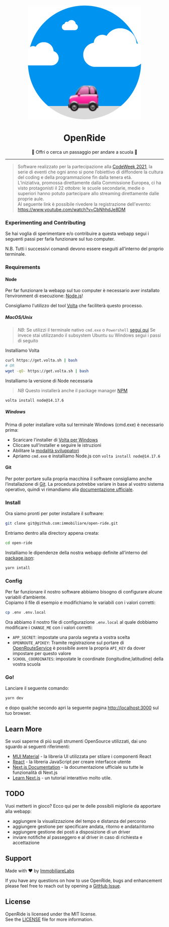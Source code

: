 <p align="center">
    <img src="public/images/landing-image.svg" alt="OpenRide" />
</p>

<h1 align="center">OpenRide</h1>
<p align="center">🎒 Offri o cerca un passaggio per andare a scuola 🏫</p>

<hr />

> Software realizzato per la partecipazione alla [CodeWeek 2021](http://www.codeweek.it/open-ride/), 
la serie di eventi che ogni anno si pone l’obiettivo di diffondere la cultura del coding e della 
programmazione fin dalla tenera età.  
> L’iniziativa, promossa direttamente dalla Commissione Europea, ci ha visto protagonisti il 22 ottobre: 
le scuole secondarie, medie o superiori hanno potuto partecipare allo streaming direttamente dalle 
proprie aule.  
> Al seguente link è possibile rivedere la registrazione dell'evento:
https://www.youtube.com/watch?v=CbNhhdJe8DM

### Experimenting and Contributing

Se hai voglia di sperimentare e/o contribuire a questa webapp segui i seguenti passi per farla 
funzionare sul tuo computer.

N.B. Tutti i successivi comandi devono essere eseguiti all’interno del proprio terminale.

### Requirements

#### Node

Per far funzionare la webapp sul tuo computer è necessario aver installato l’environment di esecuzione: [Node.js](https://nodejs.org/it/)!

Consigliamo l'utilizzo del tool [Volta](https://volta.sh/) che faciliterà questo processo.

##### MacOS/Unix

> *NB*: Se utilizzi il terminale nativo `cmd.exe` o `Powershell` [segui qui](#windows)
> Se invece stai utilizzando il subsystem Ubuntu su Windows segui i passi di seguito

Installiamo Volta

```bash
curl https://get.volta.sh | bash
# OR
wget -qO- https://get.volta.sh | bash
```

Installiamo la versione di Node necessaria

> *NB* Questo installerà anche il package manager [NPM](https://www.npmjs.com/)

```bash
volta install node@14.17.6
```

##### Windows

Prima di poter installare volta sul terminale Windows (cmd.exe) è necessario prima:

- Scaricare l'installer di [Volta per Windows](https://github.com/volta-cli/volta/releases/download/v1.0.5/volta-1.0.5-windows-x86_64.msi)
- Cliccare sull'installer e seguire le istruzioni
- Abilitare la [modalità sviluppatori](https://docs.microsoft.com/it-it/windows/apps/get-started/enable-your-device-for-development#accessing-settings-for-developers)
- Apriamo `cmd.exe` e installiamo Node.js con `volta install node@14.17.6`

#### Git
Per poter portare sulla propria macchina il software consigliamo anche l’installazione di [Git](https://git-scm.com/). 
La procedura potrebbe variare in base al vostro sistema operativo, quindi vi rimandiamo alla 
[documentazione ufficiale](https://github.com/git-guides/install-git#:~:text=To%20install%20Git%2C%20run%20the,installation%20by%20typing%3A%20git%20version%20.).

### Install

Ora siamo pronti per poter installare il software:
```bash
git clone git@github.com:immobiliare/open-ride.git
```

Entriamo dentro alla directory appena creata:
```bash
cd open-ride
```

Installiamo le dipendenze della nostra webapp definite all’interno del [package.json](./package.json):
```bash
yarn intall
```

### Config

Per far funzionare il nostro software abbiamo bisogno di configurare alcune variabili d’ambiente.  
Copiamo il file di esempio e modifichiamo le variabili con i valori corretti:
```bash
cp .env .env.local
```
Ora abbiamo il nostro file di configurazione `.env.local` al quale dobbiamo modificare i `CHANGE_ME` con i valori corretti:
* `APP_SECRET`: impostate una parola segreta a vostra scelta
* `OPENROUTE_APIKEY`: Tramite registrazione sul portare di [OpenRouteService](https://openrouteservice.org) è possibile avere la propria `API_KEY` da dover impostare per questo valore
* `SCHOOL_COORDINATES`: impostate le coordinate (longitudine,latitudine) della vostra scuola

### Go!
Lanciare il seguente comando:
```bash
yarn dev
```
e dopo qualche secondo apri la seguente pagina [http://localhost:3000](http://localhost:3000) 
sul tuo browser. 

## Learn More

Se vuoi saperne di piú sugli strumenti OpenSource utilizzati, dai uno sguardo ai seguenti riferimenti:
* [MUI Material](https://mui.com/) - la libreria UI utilizzata per stilare i componenti React
* [React](https://it.reactjs.org/) - la libreria JavaScript per creare interfacce utente
* [Next.js Documentation](https://nextjs.org/docs) - la documentazione ufficiale su tutte le funzionalità di Next.js
* [Learn Next.js](https://nextjs.org/learn) - un tutorial interattivo molto utile.

## TODO

Vuoi metterti in gioco? Ecco qui per te delle possibili migliorie da apportare alla webapp:
* aggiungere la visualizzazione del tempo e distanza del percorso
* aggiungere gestione per specificare andata, ritorno e andata/ritorno
* aggiungere gestione dei posti a disposizione di un driver
* inviare notifiche al passeggero e al driver in caso di richiesta e accettazione


## Support

Made with ❤️ by [ImmobiliareLabs](https://github.com/immobiliare)

If you have any questions on how to use OpenRide, bugs and enhancement please feel free 
to reach out by opening a [GitHub Issue](https://github.com/immobiliare/open-ride/issues).

## License

OpenRide is licensed under the MIT license.  
See the [LICENSE](./LICENSE) file for more information.
